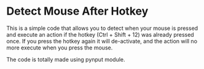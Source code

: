 # Detect Mouse After Hotkey

This is a simple code that allows you to detect when your mouse is pressed and execute an action if the hotkey (Ctrl + Shift + 12) was already pressed once. If you press the hotkey again it will de-activate, and the action will no more execute when you press the mouse.

The code is totally made using pynput module.
